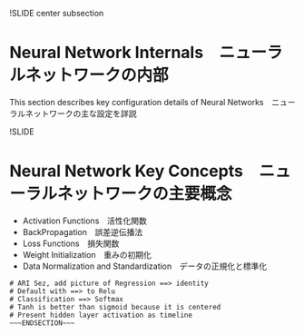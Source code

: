 !SLIDE center subsection

# Neural Network Internals　ニューラルネットワークの内部

This section describes key configuration details of Neural Networks　ニューラルネットワークの主な設定を詳説

!SLIDE

# Neural Network Key Concepts　ニューラルネットワークの主要概念

* Activation Functions　活性化関数
* BackPropagation　誤差逆伝播法
* Loss Functions　損失関数
* Weight Initialization　重みの初期化
* Data Normalization and Standardization　データの正規化と標準化


~~~SECTION:notes~~~
# ARI Sez, add picture of Regression ==> identity
# Default with ==> to Relu
# Classification ==> Softmax
# Tanh is better than sigmoid because it is centered
# Present hidden layer activation as timeline
~~~ENDSECTION~~~

